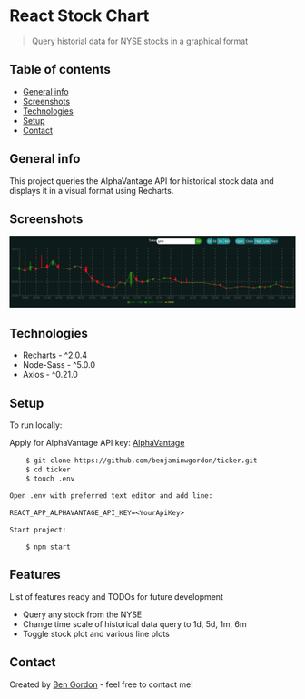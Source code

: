 # React Stock Chart
> Query historial data for NYSE stocks in a graphical format

## Table of contents
* [General info](#general-info)
* [Screenshots](#screenshots)
* [Technologies](#technologies)
* [Setup](#setup)
* [Contact](#contact)

## General info
This project queries the AlphaVantage API for historical stock data and displays it in a visual format using Recharts.

## Screenshots
![Example screenshot](./ticker.png)

## Technologies
* Recharts - ^2.0.4
* Node-Sass - ^5.0.0
* Axios - ^0.21.0

## Setup
To run locally:

Apply for AlphaVantage API key: [AlphaVantage](https://www.alphavantage.co/support/#api-key)
```
    $ git clone https://github.com/benjaminwgordon/ticker.git
    $ cd ticker
    $ touch .env
```
    Open .env with preferred text editor and add line:
```
REACT_APP_ALPHAVANTAGE_API_KEY=<YourApiKey>
```
    Start project:
```
    $ npm start
```

## Features
List of features ready and TODOs for future development
* Query any stock from the NYSE
* Change time scale of historical data query to 1d, 5d, 1m, 6m
* Toggle stock plot and various line plots

## Contact
Created by [Ben Gordon](https://benjaminwgordon.github.io/portfolio/) - feel free to contact me!